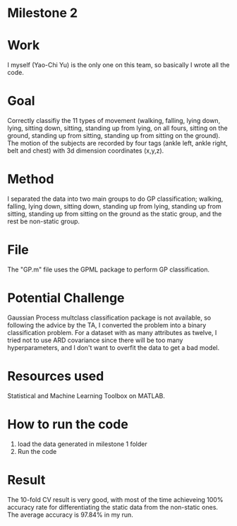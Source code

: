 Milestone 2
===========

Work
===========
I myself (Yao-Chi Yu) is the only one on this team, so basically I wrote all the code.


Goal 
===========
Correctly classifiy the 11 types of movement (walking, falling, lying down, lying, sitting down, sitting, standing up from lying, on all fours, sitting on the ground, standing up from sitting, standing up from sitting on the ground). The motion of the subjects are recorded by four tags (ankle left, ankle right, belt and chest) with 3d dimension coordinates (x,y,z).

Method
===========
I separated the data into two main groups to do GP classification; walking, falling, lying down, sitting down, standing up from lying, standing up from sitting, standing up from sitting on the ground as the static group, and the rest be non-static group.

File
===========
The "GP.m" file uses the GPML package to perform GP classification. 

Potential Challenge
===========
Gaussian Process multclass classification package is not available, so following the advice by the TA, I converted the problem into a binary classification problem. For a dataset with as many attributes as twelve, I tried not to use ARD covariance since there will be too many hyperparameters, and I don't want to overfit the data to get a bad model.

Resources used
===========
Statistical and Machine Learning Toolbox on MATLAB.

How to run the code
===========
1. load the data generated in milestone 1 folder
2. Run the code

Result
===========
The 10-fold CV result is very good, with most of the time achieveing 100% accuracy rate for differentiating the static data from the non-static ones. The average accuracy is 97.84% in my run. 

